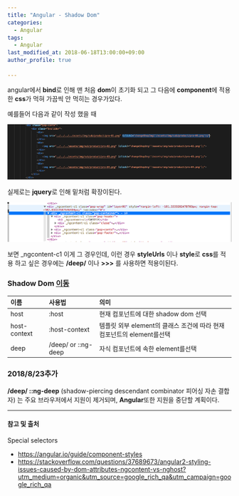 ```yaml
---
title: "Angular - Shadow Dom"
categories: 
  - Angular
tags:
  - Angular
last_modified_at: 2018-06-18T13:00:00+09:00
author_profile: true

---
```

angular에서 **bind**로 인해 맨 처음 **dom**이 초기화 되고 그 다음에 **component**에 적용한 **css**가 먹혀 가끔씩 안 먹히는 경우가있다.

예를들어 다음과 같이 작성 했을 때

![1](/assets/img/posts/angular/shadowdom/1.png)

실제로는 **jquery**로 인해 밑처럼 확장이된다.

![2](/assets/img/posts/angular/shadowdom/2.png)

보면 _ngcontent-c1 이게 그 경우인데, 이런 경우 **styleUrls** 이나 **style**로 **css**를 적용 하고 싶은 경우에는 **/deep/** 이나 **>>>** 를 사용하면 적용이된다.

### Shadow Dom [이동](https://angular.io/guide/component-styles)

|이름|사용법|의미|
|:---|:---|:---|
|host|:host|현재 컴포넌트에 대한 shadow dom 선택|
|host-context|:host-context|템플릿 외부 element의 클래스 조건에 따라 현재 컴포넌트의 element를선택|
|deep|/deep/ or ::ng-deep|자식 컴포넌트에 속한 element를선택|



### 2018/8/23추가
**/deep/ ::ng-deep** (shadow-piercing descendant combinator 피어싱 자손 결합자) 는 주요 브라우저에서 지원이 제거되며, **Angular**또한 지원을 중단할 계획이다.


---
#### 참고 및 출처

Special selectors
- https://angular.io/guide/component-styles
- https://stackoverflow.com/questions/37689673/angular2-styling-issues-caused-by-dom-attributes-ngcontent-vs-nghost?utm_medium=organic&utm_source=google_rich_qa&utm_campaign=google_rich_qa